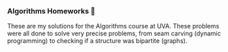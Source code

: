 ### Algorithms Homeworks 🧮

These are my solutions for the Algorithms course at UVA.
These problems were all done to solve very precise problems, from seam carving (dynamic programming) to checking if a structure was bipartite (graphs).
